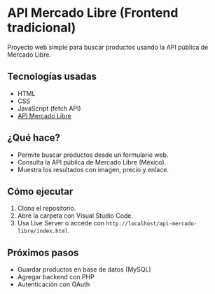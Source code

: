 # API Mercado Libre (Frontend tradicional)

Proyecto web simple para buscar productos usando la API pública de Mercado Libre.

## Tecnologías usadas

- HTML
- CSS
- JavaScript (fetch API)
- [API Mercado Libre](https://developers.mercadolibre.com.ar/es_ar/autenticacion-y-autorizacion)

## ¿Qué hace?

- Permite buscar productos desde un formulario web.
- Consulta la API pública de Mercado Libre (México).
- Muestra los resultados con imagen, precio y enlace.

## Cómo ejecutar

1. Clona el repositorio.
2. Abre la carpeta con Visual Studio Code.
3. Usa Live Server o accede con `http://localhost/api-mercado-libre/index.html`.

## Próximos pasos

- Guardar productos en base de datos (MySQL)
- Agregar backend con PHP
- Autenticación con OAuth

